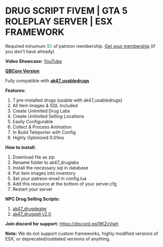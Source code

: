 <h1>DRUG SCRIPT FIVEM | GTA 5 ROLEPLAY SERVER | ESX FRAMEWORK</h1>
<p>Required minumum <span style="color: #339966;">$5</span> of patreon membership. <a href="https://patreon.com/menanak47" target="_blank">Get your membership</a> (if you don't have already)</p>
<p><strong>Video Showcase:</strong> <a href="https://youtu.be/uiQaDUQ7FBo">YouTube</a></p>
<p><strong><a href="https://github.com/MenanAk47/ak47_qb_druglabs" target="_blank">QBCore Version</a></strong></p>
<p>Fully compatible with <a href="https://youtu.be/zQJ--6U52Aw" target="_blank"><strong>ak47_usabledrugs</strong></a></p>
<p><strong>Features: </strong></p>
<ol>
<li>7 pre-installed drugs (usable with ak47_usabledrugs)</li>
<li>All Item Images &amp; SQL Included</li>
<li>Create Unlimited Drug Labs</li>
<li>Create Unlimited Selling Locations</li>
<li>Easily Configurable</li>
<li>Collect &amp; Process Animation</li>
<li>In Build Teleporter with Config</li>
<li>Highly Optimized 0.01ms</li>
</ol>
<p><strong>How to install:</strong></p>
<ol>
<li>Download file as zip</li>
<li>Rename folder to ak47_druglabs</li>
<li>Install the necessary sql in database</li>
<li>Put item images into inventory</li>
<li>Set your patreon email in config.lua</li>
<li>Add this resource at the bottom of your server.cfg</li>
<li>Restart your server</li>
</ol>
<p><strong>NPC Drug Selling Scripts:</strong></p>
<ol>
<li><a href="https://youtu.be/gfCFfA9gWLA" target="_blank">ak47_drugdealer</a></li>
<li><a href="https://youtu.be/iwrWpmo31kQ" target="_blank">ak47_drugsell v2.0</a></li>
</ol>
<p><strong>Join discord for support:</strong> <a href="https://discord.gg/RKZcVwh">https://discord.gg/RKZcVwh</a></p>
<p><strong>Note:</strong> We do not support custom frameworks, highly modified versions of ESX, or deprecated/outdated versions of anything.</p>
